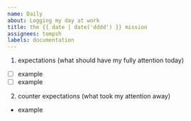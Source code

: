 ```yaml
---
name: Daily
about: Logging my day at work
title: the {{ date | date('dddd') }} mission
assignees: tompsh
labels: documentation
---
```


1. expectations (what should have my fully attention today)
  - [ ] example
  - [ ] example

2. counter expectations (what took my attention away)
  - example
